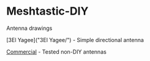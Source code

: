 # Meshtastic-DIY

Antenna drawings

[3El Yagee]("3El Yagee/") - Simple directional antenna

[Commercial](Commercial/) - Tested non-DIY antennas
